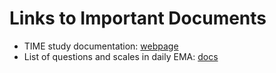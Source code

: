 # Links to Important Documents

- TIME study documentation: [webpage](http://jixinli.info/time.github.io/docs/build/html/data_pipeline.html)
- List of questions and scales in daily EMA: [docs](https://docs.google.com/document/d/1fooBRUKPCBHgsNCFYjTmqGkJZtN2GA7n/edit)